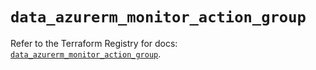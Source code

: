 # `data_azurerm_monitor_action_group`

Refer to the Terraform Registry for docs: [`data_azurerm_monitor_action_group`](https://registry.terraform.io/providers/hashicorp/azurerm/3.103.1/docs/data-sources/monitor_action_group).
